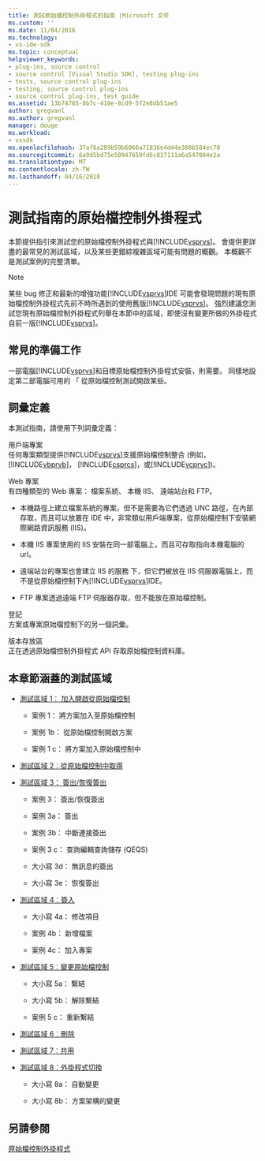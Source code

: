 ```yaml
---
title: 測試原始檔控制外掛程式的指南 |Microsoft 文件
ms.custom: ''
ms.date: 11/04/2016
ms.technology:
- vs-ide-sdk
ms.topic: conceptual
helpviewer_keywords:
- plug-ins, source control
- source control [Visual Studio SDK], testing plug-ins
- tests, source control plug-ins
- testing, source control plug-ins
- source control plug-ins, test guide
ms.assetid: 13b74765-0b7c-418e-8cd9-5f2e8db51ae5
author: gregvanl
ms.author: gregvanl
manager: douge
ms.workload:
- vssdk
ms.openlocfilehash: 37af6a289b59b6066a71836e4d44e380b584ec70
ms.sourcegitcommit: 6a9d5bd75e50947659fd6c837111a6a547884e2a
ms.translationtype: MT
ms.contentlocale: zh-TW
ms.lasthandoff: 04/16/2018
---
```

# <a name="test-guide-for-source-control-plug-ins"></a>測試指南的原始檔控制外掛程式
本節提供指引來測試您的原始檔控制外掛程式與[!INCLUDE[vsprvs](../../code-quality/includes/vsprvs_md.md)]。 會提供更詳盡的最常見的測試區域，以及某些更錯綜複雜區域可能有問題的概觀。 本概觀不是測試案例的完整清單。  
  
> [!NOTE]
>  某些 bug 修正和最新的增強功能[!INCLUDE[vsprvs](../../code-quality/includes/vsprvs_md.md)]IDE 可能會發現問題的現有原始檔控制外掛程式先前不時所遇到的使用舊版[!INCLUDE[vsprvs](../../code-quality/includes/vsprvs_md.md)]。 強烈建議您測試您現有原始檔控制外掛程式列舉在本節中的區域，即使沒有變更所做的外掛程式自前一版[!INCLUDE[vsprvs](../../code-quality/includes/vsprvs_md.md)]。  
  
## <a name="common-preparation"></a>常見的準備工作  
 一部電腦[!INCLUDE[vsprvs](../../code-quality/includes/vsprvs_md.md)]和目標原始檔控制外掛程式安裝，則需要。 同樣地設定第二部電腦可用的 「 從原始檔控制測試開啟某些。  
  
## <a name="definition-of-terms"></a>詞彙定義  
 本測試指南，請使用下列詞彙定義：  
  
 用戶端專案  
 任何專案類型提供[!INCLUDE[vsprvs](../../code-quality/includes/vsprvs_md.md)]支援原始檔控制整合 (例如， [!INCLUDE[vbprvb](../../code-quality/includes/vbprvb_md.md)]， [!INCLUDE[csprcs](../../data-tools/includes/csprcs_md.md)]，或[!INCLUDE[vcprvc](../../code-quality/includes/vcprvc_md.md)])。  
  
 Web 專案  
 有四種類型的 Web 專案： 檔案系統、 本機 IIS、 遠端站台和 FTP。  
  
-   本機路徑上建立檔案系統的專案，但不是需要為它們透過 UNC 路徑，在內部存取，而且可以放置在 IDE 中，非常類似用戶端專案，從原始檔控制下安裝網際網路資訊服務 (IIS)。  
  
-   本機 IIS 專案使用的 IIS 安裝在同一部電腦上，而且可存取指向本機電腦的 url。  
  
-   遠端站台的專案也會建立 IIS 的服務 下，但它們被放在 IIS 伺服器電腦上，而不是從原始檔控制下內[!INCLUDE[vsprvs](../../code-quality/includes/vsprvs_md.md)]IDE。  
  
-   FTP 專案透過遠端 FTP 伺服器存取，但不能放在原始檔控制。  
  
 登記  
 方案或專案原始檔控制下的另一個詞彙。  
  
 版本存放區  
 正在透過原始檔控制外掛程式 API 存取原始檔控制資料庫。  
  
## <a name="test-areas-covered-in-this-section"></a>本章節涵蓋的測試區域  
  
-   [測試區域 1： 加入開啟從原始檔控制](../../extensibility/internals/test-area-1-add-to-open-from-source-control.md)  
  
    -   案例 1： 將方案加入至原始檔控制  
  
    -   案例 1b： 從原始檔控制開啟方案  
  
    -   案例 1 c： 將方案加入原始檔控制中  
  
-   [測試區域 2︰從原始檔控制中取得](../../extensibility/internals/test-area-2-get-from-source-control.md)  
  
-   [測試區域 3： 簽出/恢復簽出](../../extensibility/internals/test-area-3-check-out-undo-checkout.md)  
  
    -   案例 3： 簽出/恢復簽出  
  
    -   案例 3a： 簽出  
  
    -   案例 3b： 中斷連接簽出  
  
    -   案例 3 c： 查詢編輯查詢儲存 (QEQS)  
  
    -   大小寫 3d： 無訊息的簽出  
  
    -   大小寫 3e： 恢復簽出  
  
-   [測試區域 4︰簽入](../../extensibility/internals/test-area-4-check-in.md)  
  
    -   大小寫 4a： 修改項目  
  
    -   案例 4b： 新增檔案  
  
    -   案例 4c： 加入專案  
  
-   [測試區域 5︰變更原始檔控制](../../extensibility/internals/test-area-5-change-source-control.md)  
  
    -   大小寫 5a： 繫結  
  
    -   大小寫 5b： 解除繫結  
  
    -   案例 5 c： 重新繫結  
  
-   [測試區域 6︰刪除](../../extensibility/internals/test-area-6-delete.md)  
  
-   [測試區域 7︰共用](../../extensibility/internals/test-area-7-share.md)  
  
-   [測試區域 8︰外掛程式切換](../../extensibility/internals/test-area-8-plug-in-switching.md)  
  
    -   大小寫 8a： 自動變更  
  
    -   大小寫 8b： 方案架構的變更  
  
## <a name="see-also"></a>另請參閱  
 [原始檔控制外掛程式](../../extensibility/source-control-plug-ins.md)